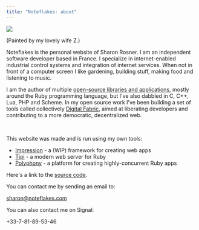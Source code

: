 ```yaml
---
title: "Noteflakes: about"
---
```


<div class="portrait">
  <img src="/assets/portrait.jpg">
  <p class="clear">(Painted by my lovely wife Z.)</p>
</div>

Noteflakes is the personal website of Sharon Rosner. I am an independent software developer based in France. I specialize in internet-enabled industrial control systems and integration of internet services. When not in front of a computer screen I like gardening, building stuff, making food and listening to music.

I am the author of multiple [open-source libraries and applications](https://github.com/ciconia), mostly around the Ruby programming language, but I've also dabbled in C, C++, Lua, PHP and Scheme. In my open source work I've been building a set of tools called collectively [Digital Fabric](https://github.com/digital-fabric), aimed at liberating developers and contributing to a more democratic, decentralized web.

<p class="clear">&nbsp;</p>

This website was made and is run using my own tools:

- [Impression](https://github.com/digital-fabric/impression) - a (WIP) framework for creating web apps
- [Tipi](https://github.com/digital-fabric/tipi) - a modern web server for Ruby
- [Polyphony](https://github.com/digital-fabric/polyphony) - a platform for creating highly-concurrent Ruby apps

Here's a link to the [source code](https://github.com/ciconia/noteflakes.com).

You can contact me by sending an email to:

[sharon@noteflakes.com](mailto:sharon@noteflakes.com)

You can also contact me on Signal:

+33-7-81-89-53-46
